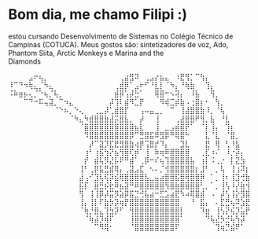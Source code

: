 # Bom dia, me chamo Filipi :) 
estou cursando Desenvolvimento de Sistemas no Colégio Técnico de Campinas (COTUCA). Meus gostos são: sintetizadores de voz, Ado, Phantom Siita, Arctic Monkeys e Marina and the Diamonds⠀⠀⠀⠀⠀⠀⠀⠀⠀⠀⠀⠀⠀⠀⠀⠀⠀⠀⠀⠀⠀⠀⠀

⠀⠀⠀⠀⣠⠖⢦⡀⠀⠀⠀⠀⠀⠀⠀⠀⠀⠀⠀⠀⠀⠀⢀⣴⣻⠽⠀⢀⣠⡔⣦⣄⠀⠰⣟⢻⡁⠉⢳⡄⠀⠀⠀⠀⠀⠀⠀⠀
⠸⠉⠙⠲⢷⣄⡈⠳⣄⠀⠀⠀⠀⠀⠀⠀⠀⠀⠀⠀⠀⢀⣾⡿⠁⣠⠖⠋⠘⣇⡇⠈⠳⡄⠘⢷⣷⠀⠀⢹⡄⠀⠀⠀⠀⠀⠀⠀
⠨⠷⣶⡦⢄⡈⠑⢦⡈⢧⡀⠀⠀⠀⠀⠀⠀⠀⠀⠀⠀⣾⡿⢡⡼⣓⠁⠀⠀⢿⣿⠒⠢⢽⡄⠀⠸⣧⠀⠀⢻⡀⠀⠀⠀⠀⠀⠀
⠀⠀⠀⠉⠙⠒⠯⢤⣽⡀⠉⠲⣄⠀⠀⠀⠀⠀⠀⠀⡼⢹⠇⣾⠻⣁⡟⠀⠀⠀⠻⢾⣉⡾⣷⠠⢐⣿⡆⠂⠀⢳⡀⠀⠀⠀⠀⠀
⠀⠀⠀⠀⠀⠀⠀⠀⠀⠈⠑⠦⡀⠑⢄⠀⠀⢀⣀⡼⢁⣾⣿⡏⠀⠀⢠⠤⣤⣀⡀⠀⠉⠀⢸⣼⣿⣿⣷⠸⡀⠈⢧⠀⠀⠀⠀⠀
⠀⠀⠀⠀⠀⠀⠀⠀⠀⠀⠀⠀⠈⠳⣄⠳⣾⣿⣿⣷⣼⡭⣿⣧⡀⠀⡼⠀⠀⢸⠀⠀⠀⢀⣼⣿⣿⠟⢻⡀⣧⠀⠘⣇⠀⠀⠀⠀
⠀⠀⠀⠀⠀⠀⠀⠀⠀⠀⠀⠀⠀⠀⠈⣿⣿⣿⣿⣿⣿⣿⣿⣿⣿⣦⣇⠀⠀⢸⠀⣀⣠⣾⣿⡟⠁⠀⠈⡇⢸⡄⠀⢹⡆⠀⠀⠀
⠀⠀⠀⠀⠀⠀⠀⠀⠀⠀⠀⠀⠀⠀⠀⠹⣿⣿⣿⣿⣿⣿⣿⣿⡿⠉⣛⣿⣯⠿⣻⡿⠛⢿⣿⠓⠀⠀⠀⣇⠈⣇⠀⠈⣿⡀⠀⠀
⠀⠀⠀⠀⠀⠀⠀⠀⠀⠀⠀⠀⠀⠀⠀⠀⡼⠉⣽⡹⣏⣟⣻⣿⣷⢴⡿⢩⣿⡞⠹⡄⠀⠀⣹⣇⠀⠀⠀⣟⠀⢿⠀⢃⠸⣧⠀⠀
⠀⠀⠀⠀⠀⠀⠀⠀⠀⠀⠀⠀⠀⠀⠀⢰⠃⢰⣯⢳⡝⣦⢻⣿⢏⡾⠁⢸⠀⠷⢶⠿⣿⣿⣿⣿⠀⠀⢀⣏⠰⠌⠀⠸⡐⡽⡄⠀
⠀⠀⠀⠀⠀⠀⠀⠀⠀⠀⠀⠀⠀⠀⠀⡞⠀⣾⢧⡻⣜⡧⠟⠛⣾⠁⢀⡿⠒⠎⢦⢹⣿⣿⣿⣿⣧⠀⢰⡇⠨⢀⡐⠀⡇⣝⣳⠀
⠀⠀⠀⠀⠀⠀⠀⠀⠀⠀⠀⠀⠀⠀⢸⠃⢀⡿⣧⣛⣾⢿⡄⢀⣽⣠⣏⠀⠢⠄⡈⢺⣿⣿⣿⣿⣿⡆⣸⠃⠀⡀⢧⠀⢸⢰⠽⡆
⠀⠀⠀⠀⠀⠀⠀⠀⠀⠀⠀⠀⠀⠀⣼⢠⠊⣹⢧⢯⡽⣮⢿⣿⣿⣿⣿⣧⣀⣤⣴⣿⣿⣯⣿⢿⣿⣿⡿⠀⠁⡀⢸⠆⢸⣹⢚⣷
⠀⠀⠀⠀⠀⠀⠀⠀⠀⠀⠀⠀⠀⠀⣯⡏⠀⣿⣛⡮⣗⠿⣦⣽⠛⠿⣿⣿⣿⣿⣿⢻⣿⣷⣿⣿⣿⣿⢃⡀⠁⡀⢸⢣⠸⡜⣷⢺
⠀⠀⠀⠀⠀⠀⠀⠀⠀⠀⠀⠀⠀⠀⢻⠀⢸⢸⡿⡼⣭⡻⣵⡿⣯⣙⢚⣧⣴⠒⣋⣡⣴⣟⠳⠴⢿⣿⣾⠀⠠⠀⡼⢣⢸⡕⣻⣿
⠀⠀⠀⠀⠀⠀⠀⠀⠀⠀⠀⠀⠀⠀⢸⡄⢸⡇⠏⣷⡳⡽⢶⡟⣿⣿⣿⣿⣿⣿⣿⣿⣿⣿⠀⠀⠘⠀⣯⡄⠀⠄⣏⣛⢦⠽⣱⣟
⠀⠀⠀⠀⠀⠀⠀⠀⠀⠀⠀⠀⠀⠀⠈⢷⡘⣿⣄⢹⣳⡽⠋⠀⢻⣿⣿⣿⣿⣿⣿⣿⣿⣿⡇⠀⠀⠀⠹⣶⠀⢸⢣⡝⢮⡹⣥⡟
⠀⠀⠀⠀⠀⠀⠀⠀⠀⠀⠀⠀⠀⠀⠀⠈⢷⣼⡹⢾⠏⠀⠀⠀⢸⣿⣿⣿⣿⣿⣿⣿⣿⣿⠁⠀⠀⠀⠀⠙⢧⣜⡳⣚⢧⢳⡽⠀
⠀⠀⠀⠀⠀⠀⠀⠀⠀⠀⠀⠀⠀⠀⠀⠀⠀⠉⠻⢿⠂⠀⠀⠀⠈⣿⣿⣿⣿⣿⣿⣿⣿⠏⠀⠀⠀⠀⠀⠀⠀⢹⢶⡙⣮⠟⠁⠀
